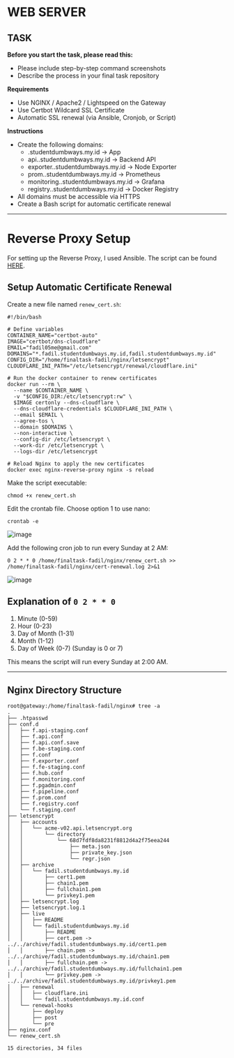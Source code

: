 # WEB SERVER

## TASK

**Before you start the task, please read this:**
- Please include step-by-step command screenshots
- Describe the process in your final task repository

**Requirements**
- Use NGINX / Apache2 / Lightspeed on the Gateway
- Use Certbot Wildcard SSL Certificate
- Automatic SSL renewal (via Ansible, Cronjob, or Script)

**Instructions**
- Create the following domains:
  - <name>.studentdumbways.my.id → App
  - api.<name>.studentdumbways.my.id → Backend API
  - exporter.<name>.studentdumbways.my.id → Node Exporter
  - prom.<name>.studentdumbways.my.id → Prometheus
  - monitoring.<name>.studentdumbways.my.id → Grafana
  - registry.<name>.studentdumbways.my.id → Docker Registry
- All domains must be accessible via HTTPS
- Create a Bash script for automatic certificate renewal


-----

# Reverse Proxy Setup

For setting up the Reverse Proxy, I used Ansible. The script can be found [HERE](https://github.com/fadil05me/devops20-dumbways-AhmadFadillah/blob/main/stage2/final-task/ansible/5reverse_proxy.yaml).

## Setup Automatic Certificate Renewal

Create a new file named `renew_cert.sh`:
```
#!/bin/bash

# Define variables
CONTAINER_NAME="certbot-auto"
IMAGE="certbot/dns-cloudflare"
EMAIL="fadil05me@gmail.com"
DOMAINS="*.fadil.studentdumbways.my.id,fadil.studentdumbways.my.id"
CONFIG_DIR="/home/finaltask-fadil/nginx/letsencrypt"
CLOUDFLARE_INI_PATH="/etc/letsencrypt/renewal/cloudflare.ini"

# Run the docker container to renew certificates
docker run --rm \
  --name $CONTAINER_NAME \
  -v "$CONFIG_DIR:/etc/letsencrypt:rw" \
  $IMAGE certonly --dns-cloudflare \
  --dns-cloudflare-credentials $CLOUDFLARE_INI_PATH \
  --email $EMAIL \
  --agree-tos \
  --domain $DOMAINS \
  --non-interactive \
  --config-dir /etc/letsencrypt \
  --work-dir /etc/letsencrypt \
  --logs-dir /etc/letsencrypt

# Reload Nginx to apply the new certificates
docker exec nginx-reverse-proxy nginx -s reload
```

Make the script executable:
```
chmod +x renew_cert.sh
```

Edit the crontab file. Choose option 1 to use nano:
```
crontab -e
```

![image](https://github.com/fadil05me/devops20-dumbways-AhmadFadillah/assets/45775729/0dd62f23-cd1f-47d9-b652-b8388e9fd926)


Add the following cron job to run every Sunday at 2 AM:

```
0 2 * * 0 /home/finaltask-fadil/nginx/renew_cert.sh >> /home/finaltask-fadil/nginx/cert-renewal.log 2>&1
```

![image](https://github.com/fadil05me/devops20-dumbways-AhmadFadillah/assets/45775729/e5f1664f-7fea-46ab-adfc-2d4f6a9903b4)


## Explanation of ```0 2 * * 0```

1. Minute (0-59)
2. Hour (0-23)
3. Day of Month (1-31)
4. Month (1-12)
5. Day of Week (0-7) (Sunday is 0 or 7)

This means the script will run every Sunday at 2:00 AM.

---

## Nginx Directory Structure

```
root@gateway:/home/finaltask-fadil/nginx# tree -a
.
├── .htpasswd
├── conf.d
│   ├── f.api-staging.conf
│   ├── f.api.conf
│   ├── f.api.conf.save
│   ├── f.be-staging.conf
│   ├── f.conf
│   ├── f.exporter.conf
│   ├── f.fe-staging.conf
│   ├── f.hub.conf
│   ├── f.monitoring.conf
│   ├── f.pgadmin.conf
│   ├── f.pipeline.conf
│   ├── f.prom.conf
│   ├── f.registry.conf
│   └── f.staging.conf
├── letsencrypt
│   ├── accounts
│   │   └── acme-v02.api.letsencrypt.org
│   │       └── directory
│   │           └── 68d7fdf8da8231f8812d4a2f75eea244
│   │               ├── meta.json
│   │               ├── private_key.json
│   │               └── regr.json
│   ├── archive
│   │   └── fadil.studentdumbways.my.id
│   │       ├── cert1.pem
│   │       ├── chain1.pem
│   │       ├── fullchain1.pem
│   │       └── privkey1.pem
│   ├── letsencrypt.log
│   ├── letsencrypt.log.1
│   ├── live
│   │   ├── README
│   │   └── fadil.studentdumbways.my.id
│   │       ├── README
│   │       ├── cert.pem -> ../../archive/fadil.studentdumbways.my.id/cert1.pem
│   │       ├── chain.pem -> ../../archive/fadil.studentdumbways.my.id/chain1.pem
│   │       ├── fullchain.pem -> ../../archive/fadil.studentdumbways.my.id/fullchain1.pem
│   │       └── privkey.pem -> ../../archive/fadil.studentdumbways.my.id/privkey1.pem
│   ├── renewal
│   │   ├── cloudflare.ini
│   │   └── fadil.studentdumbways.my.id.conf
│   └── renewal-hooks
│       ├── deploy
│       ├── post
│       └── pre
├── nginx.conf
└── renew_cert.sh

15 directories, 34 files
```
